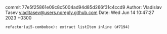 commit 77e5f25861e09c8c5004ad94d85d266f31c4ccd9
Author: Vladislav Tasev <vladitasev@users.noreply.github.com>
Date:   Wed Jun 14 10:47:27 2023 +0300

    refactor(ui5-combobox): extract listItem inline (#7194)
